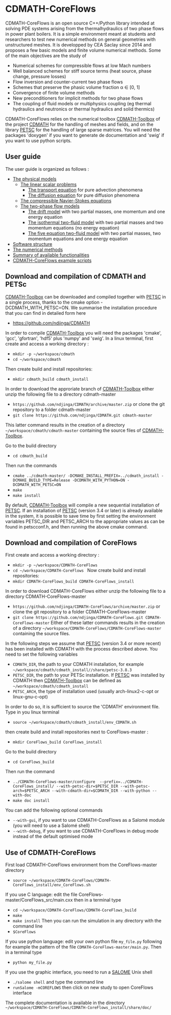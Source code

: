 CDMATH-CoreFlows
================

CDMATH-CoreFlows is an open source C++/Python library intended at solving PDE systems
arising from the thermalhydraulics of two phase flows in power plant boilers. It
is a simple environment meant at students and researchers to test new numerical
methods on general geometries with unstructured meshes. It is developped by
CEA Saclay since 2014 and proposes a few
basic models and finite volume numerical methods. Some of the main objectives
are the study of

- Numerical schemes for compressible flows at low Mach numbers
- Well balanced schemes for stiff source terms (heat source, phase change, pressure losses)
- Flow inversion and counter-current two phase flows
- Schemes that preserve the phasic volume fraction α ∈ [0, 1]
- Convergence of finite volume methods
- New preconditioners for implicit methods for two phase flows
- The coupling of fluid models or multiphysics coupling (eg thermal hydraulics and neutronics or thermal hydraulics and solid thermics)

CDMATH-CoreFlows relies on the numerical toolbox [CDMATH-Toolbox](https://github.com/ndjinga/CDMATH) of the project [CDMATH](http://cdmath.jimdo.com) for the handling of meshes and fields, and on the library [PETSC](https://www.mcs.anl.gov/petsc/) for the handling of large sparse matrices.
You will need the packages 'doxygen' if you want to generate de documentation and 'swig' if you want to use python scripts.

User guide
----------
The user guide is organized as follows :
- [The physical models](./Documentation/PhysicalModels.md)
    - [The linear scalar problems](./Documentation/PhysicalModels/ScalarModelsPage.md)
        - [The transport equation](./Documentation/PhysicalModels/TransportEq.md) for pure advection phenomena
        - [The diffusion equation](./Documentation/PhysicalModels/DiffusionEq.md) for pure diffusion phenomena
    - [The compressible Navier-Stokes equations](./Documentation/PhysicalModels/NSModelsPage.md)
    - [The two-phase flow models](./Documentation/PhysicalModels/TwoPhasePage.md)
        - [The drift model](./Documentation/PhysicalModels/TwoPhase/DriftModelPage.md) with two partial masses, one momentum and one energy equation
        - [The isothermal two-fluid model](./Documentation/PhysicalModels/TwoPhase/IsothermalPage.md) with two partial masses and two momentum equations (no energy equation)
        - [The five equation two-fluid model](./Documentation/PhysicalModels/TwoPhase/FiveEqPage.md) with two partial masses, two momentum equations and one energy equation
- [Software structure](Documentation/software.md)
- [The numerical methods](Documentation/numericalPage.ipynb)
- [Summary of  available functionalities](Documentation/functionalities.ipynb)
- [CDMATH-CoreFlows example scripts](Documentation/examples.md)

Download and compilation of CDMATH and PETSc
--------------------------------------------
[CDMATH-Toolbox](https://github.com/ndjinga/CDMATH) can be downloaded and compiled together with [PETSC](https://www.mcs.anl.gov/petsc/) in a single process, thanks to the cmake option -DCDMATH_WITH_PETSC=ON.
We summarise the installation procedure that you can find in detailed form here
- https://github.com/ndjinga/CDMATH

In order to compile [CDMATH-Toolbox](https://github.com/ndjinga/CDMATH) you will need the packages 'cmake', 'gcc', 'gfortran', 'hdf5' plus 'numpy' and 'swig'.
In a linux terminal, first create and access a working directory :
- `mkdir -p ~/workspace/cdmath `
- `cd ~/workspace/cdmath `

Then create build and install repositories:
- `mkdir cdmath_build cdmath_install `

In order to download the approriate branch of [CDMATH-Toolbox](https://github.com/ndjinga/CDMATH) either unzip the following file to a directory cdmath-master
- `https://github.com/ndjinga/CDMATH/archive/master.zip`
or clone the git repository to a folder cdmath-master
- `git clone https://github.com/ndjinga/CDMATH.git cdmath-master`

This latter command results in the creation of a directory `~/workspace/cdmath/cdmath-master` containing the source files of [CDMATH-Toolbox](https://github.com/ndjinga/CDMATH).

Go to the build directory
- `cd cdmath_build `

Then run the commands
- `cmake ../cdmath-master/ -DCMAKE_INSTALL_PREFIX=../cdmath_install -DCMAKE_BUILD_TYPE=Release -DCDMATH_WITH_PYTHON=ON -DCDMATH_WITH_PETSC=ON`
- `make`
- `make install`

By default, [CDMATH-Toolbox](https://github.com/ndjinga/CDMATH) will compile a new sequential installation of [PETSC](https://www.mcs.anl.gov/petsc/). If an installation of [PETSC](https://www.mcs.anl.gov/petsc/) (version 3.4 or later) is already available in the system, it is possible to save time by first setting the environment variables PETSC_DIR and PETSC_ARCH to the appropriate values as can be found in petscconf.h, and then running the above cmake command.

Download and compilation of CoreFlows
---------------------------------------------
First create and access a working directory :
- `mkdir -p ~/workspace/CDMATH-CoreFlows `
- `cd ~/workspace/CDMATH-CoreFlows `
Now create build and install repositories:
- `mkdir CDMATH-CoreFlows_build CDMATH-CoreFlows_install `

In order to download CDMATH-CoreFlows either unzip the following file to a directory CDMATH-CoreFlows-master
- `https://github.com/ndjinga/CDMATH-CoreFlows/archive/master.zip`
or clone the git repository to a folder CDMATH-CoreFlows-master
- `git clone https://github.com/ndjinga/CDMATH-CoreFlows.git CDMATH-CoreFlows-master`
Either of these latter commands results in the creation of a directory `~/workspace/CDMATH-CoreFlows/CDMATH-CoreFlows-master`  containing the source files.

In the following steps we assume that [PETSC](https://www.mcs.anl.gov/petsc/) (version 3.4 or more recent) has been installed with CDMATH with the process described above.
You need to set the following variables 
- `CDMATH_DIR`, the path to your CDMATH installation, for example  `~/workspace/cdmath/cdmath_install//share/petsc-3.8.3 `
- `PETSC_DIR`, the path to your PETSc installation. If [PETSC](https://www.mcs.anl.gov/petsc/) was installed by CDMATH then [CDMATH-Toolbox](https://github.com/ndjinga/CDMATH) can be defined as `~/workspace/cdmath/cdmath_install`
- `PETSC_ARCH`, the type of installation used (usually arch-linux2-c-opt or linux-gnu-c-opt)

In order to do so, it is sufficient to source the 'CDMATH' environment file. Type in you linux terminal
- `source ~/workspace/cdmath/cdmath_install/env_CDMATH.sh`

then create build and install repositories next to CoreFlows-master :
- `mkdir CoreFlows_build CoreFlows_install`

Go to the build directory
- `cd CoreFlows_build `

Then run the command
- `../CDMATH-CoreFlows-master/configure  --prefix=../CDMATH-CoreFlows_install/ --with-petsc-dir=$PETSC_DIR --with-petsc-arch=$PETSC_ARCH --with-cdmath-dir=$CDMATH_DIR --with-python --with-doc`
- `make doc install`

You can add the following optional commands
- `--with-gui`, if you want to use CDMATH-CoreFlows as a Salomé module (you will need to use a Salomé shell)
- `--with-debug`, if you want to use CDMATH-CoreFlows in debug mode instead of the default optimised mode

Use of CDMATH-CoreFlows
-----------------------
First load CDMATH-CoreFlows environment from the CoreFlows-master directory
- `source ~/workspace/CDMATH-CoreFlows/CDMATH-CoreFlows_install/env_CoreFlows.sh `

If you use C language: edit the file CoreFlows-master/CoreFlows_src/main.cxx then in a terminal type
- `cd ~/workspace/CDMATH-CoreFlows/CDMATH-CoreFlows_build  `
- `make`
- `make install`
Then you can run the simulation in any directory with the command line
- `$CoreFlows `

If you use python language: edit your own python file `my_file.py` following for example the pattern of the file `CDMATH-CoreFlows-master/main.py`. Then in a terminal type
- `python my_file.py `

If you use the graphic interface, you need to run a [SALOME](https://www.salome-platform.org/) Unix shell 
- `./salome shell`
and type the command line
- `runSalome -mCOREFLOWS`
then click on new study to open CoreFlows interface

The complete documentation is available in the directory `~/workspace/CDMATH-CoreFlows/CDMATH-CoreFlows_install/share/doc/`
